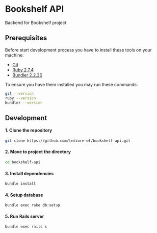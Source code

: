 # Bookshelf API

Backend for Bookshelf project

## Prerequisites

Before start development process you have to install these tools on your machine:

- [Git](https://git-scm.com/downloads)
- [Ruby 2.7.4](https://www.ruby-lang.org/en/news/2021/07/07/ruby-2-7-4-released/)
- [Bundler 2.2.30](https://rubygems.org/gems/bundler/versions/2.2.30)

To ensure you have them installed you may run these commands:

```bash
git --version
ruby --version
bundler --version
```

## Development

#### 1. Clone the repository

```bash
git clone https://github.com/tediore-wf/bookshelf-api.git
```

#### 2. Move to project the directory

```bash
cd bookshelf-api
```

#### 3. Install dependencies

```bash
bundle install
```

#### 4. Setup database

```bash
bundle exec rake db:setup
```

#### 5. Run Rails server

```bash
bundle exec rails s
```
